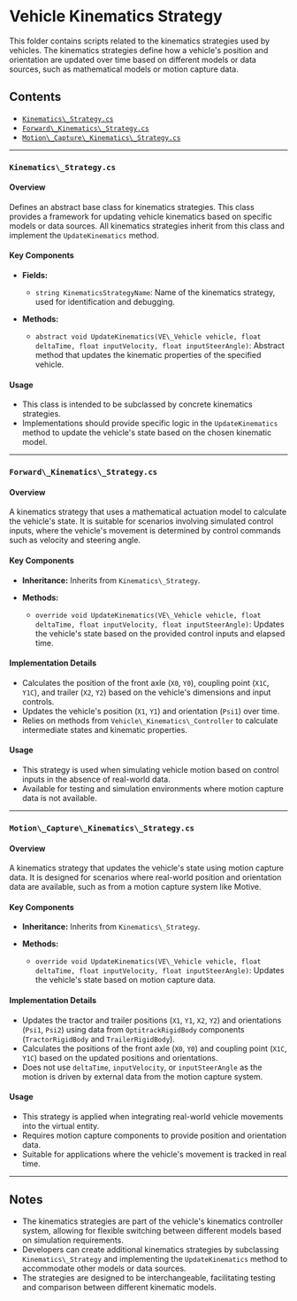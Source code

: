 # Vehicle Kinematics Strategy

This folder contains scripts related to the kinematics strategies used by vehicles. The kinematics strategies define how a vehicle's position and orientation are updated over time based on different models or data sources, such as mathematical models or motion capture data.

## Contents

- [`Kinematics\_Strategy.cs`](#kinematics\_strategycs)
- [`Forward\_Kinematics\_Strategy.cs`](#forward\_kinematics\_strategycs)
- [`Motion\_Capture\_Kinematics\_Strategy.cs`](#motion\_capture\_kinematics\_strategycs)

---

### `Kinematics\_Strategy.cs`

#### Overview

Defines an abstract base class for kinematics strategies. This class provides a framework for updating vehicle kinematics based on specific models or data sources. All kinematics strategies inherit from this class and implement the `UpdateKinematics` method.

#### Key Components

- **Fields:**
  - `string KinematicsStrategyName`: Name of the kinematics strategy, used for identification and debugging.

- **Methods:**
  - `abstract void UpdateKinematics(VE\_Vehicle vehicle, float deltaTime, float inputVelocity, float inputSteerAngle)`: Abstract method that updates the kinematic properties of the specified vehicle.

#### Usage

- This class is intended to be subclassed by concrete kinematics strategies.
- Implementations should provide specific logic in the `UpdateKinematics` method to update the vehicle's state based on the chosen kinematic model.

---

### `Forward\_Kinematics\_Strategy.cs`

#### Overview

A kinematics strategy that uses a mathematical actuation model to calculate the vehicle's state. It is suitable for scenarios involving simulated control inputs, where the vehicle's movement is determined by control commands such as velocity and steering angle.

#### Key Components

- **Inheritance:** Inherits from `Kinematics\_Strategy`.

- **Methods:**
  - `override void UpdateKinematics(VE\_Vehicle vehicle, float deltaTime, float inputVelocity, float inputSteerAngle)`: Updates the vehicle's state based on the provided control inputs and elapsed time.

#### Implementation Details

- Calculates the position of the front axle (`X0`, `Y0`), coupling point (`X1C`, `Y1C`), and trailer (`X2`, `Y2`) based on the vehicle's dimensions and input controls.
- Updates the vehicle's position (`X1`, `Y1`) and orientation (`Psi1`) over time.
- Relies on methods from `Vehicle\_Kinematics\_Controller` to calculate intermediate states and kinematic properties.

#### Usage

- This strategy is used when simulating vehicle motion based on control inputs in the absence of real-world data.
- Available for testing and simulation environments where motion capture data is not available.

---

### `Motion\_Capture\_Kinematics\_Strategy.cs`

#### Overview

A kinematics strategy that updates the vehicle's state using motion capture data. It is designed for scenarios where real-world position and orientation data are available, such as from a motion capture system like Motive.

#### Key Components

- **Inheritance:** Inherits from `Kinematics\_Strategy`.

- **Methods:**
  - `override void UpdateKinematics(VE\_Vehicle vehicle, float deltaTime, float inputVelocity, float inputSteerAngle)`: Updates the vehicle's state based on motion capture data.

#### Implementation Details

- Updates the tractor and trailer positions (`X1`, `Y1`, `X2`, `Y2`) and orientations (`Psi1`, `Psi2`) using data from `OptitrackRigidBody` components (`TractorRigidBody` and `TrailerRigidBody`).
- Calculates the positions of the front axle (`X0`, `Y0`) and coupling point (`X1C`, `Y1C`) based on the updated positions and orientations.
- Does not use `deltaTime`, `inputVelocity`, or `inputSteerAngle` as the motion is driven by external data from the motion capture system.

#### Usage

- This strategy is applied when integrating real-world vehicle movements into the virtual entity.
- Requires motion capture components to provide position and orientation data.
- Suitable for applications where the vehicle's movement is tracked in real time.

---

## Notes

- The kinematics strategies are part of the vehicle's kinematics controller system, allowing for flexible switching between different models based on simulation requirements.
- Developers can create additional kinematics strategies by subclassing `Kinematics\_Strategy` and implementing the `UpdateKinematics` method to accommodate other models or data sources.
- The strategies are designed to be interchangeable, facilitating testing and comparison between different kinematic models.

